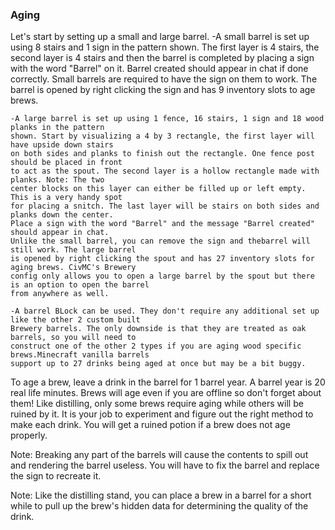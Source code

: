### Aging

Let's start by setting up a small and large barrel.
    -A small barrel is set up using 8 stairs and 1 sign in the pattern shown. The first layer 
    is 4 stairs, the second layer is 4 stairs and then the barrel is completed by placing a 
    sign with the word "Barrel" on it. Barrel created should appear in chat if done correctly. 
    Small barrels are required to have the sign on them to work. The barrel is opened by right 
    clicking the sign and has 9 inventory slots to age brews.
    
    -A large barrel is set up using 1 fence, 16 stairs, 1 sign and 18 wood planks in the pattern 
    shown. Start by visualizing a 4 by 3 rectangle, the first layer will have upside down stairs 
    on both sides and planks to finish out the rectangle. One fence post should be placed in front
    to act as the spout. The second layer is a hollow rectangle made with planks. Note: The two 
    center blocks on this layer can either be filled up or left empty. This is a very handy spot 
    for placing a snitch. The last layer will be stairs on both sides and planks down the center. 
    Place a sign with the word "Barrel" and the message "Barrel created" should appear in chat. 
    Unlike the small barrel, you can remove the sign and thebarrel will still work. The large barrel 
    is opened by right clicking the spout and has 27 inventory slots for aging brews. CivMC's Brewery 
    config only allows you to open a large barrel by the spout but there is an option to open the barrel 
    from anywhere as well.
    
    -A barrel BLock can be used. They don't require any additional set up like the other 2 custom built
    Brewery barrels. The only downside is that they are treated as oak barrels, so you will need to 
    construct one of the other 2 types if you are aging wood specific brews.Minecraft vanilla barrels 
    support up to 27 drinks being aged at once but may be a bit buggy.

To age a brew, leave a drink in the barrel for 1 barrel year. A barrel year is 20 real life 
minutes. Brews will age even if you are offline so don't forget about them! Like distilling, only 
some brews require aging while others will be ruined by it. It is your job to experiment and figure 
out the right method to make each drink. You will get a ruined potion if a brew does not age properly.

Note: Breaking any part of the barrels will cause the contents to spill out and rendering the barrel 
useless. You will have to fix the barrel and replace the sign to recreate it.

Note: Like the distilling stand, you can place a brew in a barrel for a short while to pull up the brew's 
hidden data for determining the quality of the drink. 
